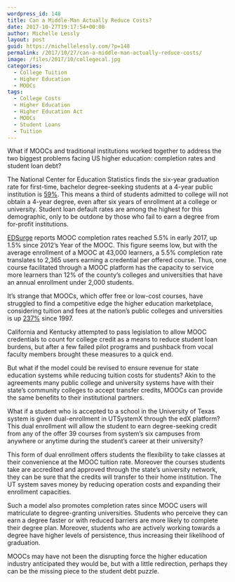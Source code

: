 ```yaml
---
wordpress_id: 148
title: Can a Middle-Man Actually Reduce Costs?
date: 2017-10-27T19:17:54+00:00
author: Michelle Lessly
layout: post
guid: https://michellelessly.com/?p=148
permalink: /2017/10/27/can-a-middle-man-actually-reduce-costs/
image: /files/2017/10/collegecal.jpg
categories:
  - College Tuition
  - Higher Education
  - MOOCs
tags:
  - College Costs
  - Higher Education
  - Higher Education Act
  - MOOCs
  - Student Loans
  - Tuition
---
```

What if MOOCs and traditional institutions worked together to address the two biggest problems facing US higher education: completion rates and student loan debt?

The National Center for Education Statistics finds the six-year graduation rate for first-time, bachelor degree-seeking students at a 4-year public institution is [59%](https://nces.ed.gov/fastfacts/display.asp?id=40). This means a third of students admitted to college will not obtain a 4-year degree, even after six years of enrollment at a college or university. Student loan default rates are among the highest for this demographic, only to be outdone by those who fail to earn a degree from for-profit institutions.

[EDSurge](https://www.edsurge.com/news/2017-02-22-the-flip-side-of-abysmal-mooc-completion-rates-discovering-the-most-tenacious-learners) reports MOOC completion rates reached 5.5% in early 2017, up 1.5% since 2012’s Year of the MOOC. This figure seems low, but with the average enrollment of a MOOC at 43,000 learners, a 5.5% completion rate translates to 2,365 users earning a credential per offered course. Thus, one course facilitated through a MOOC platform has the capacity to service more learners than 12% of the county’s colleges and universities that have an annual enrollment under 2,000 students.

It’s strange that MOOCs, which offer free or low-cost courses, have struggled to find a competitive edge the higher education marketplace, considering tuition and fees at the nation’s public colleges and universities is up [237%](https://www.usnews.com/education/best-colleges/paying-for-college/articles/2017-09-20/see-20-years-of-tuition-growth-at-national-universities) since 1997.

California and Kentucky attempted to pass legislation to allow MOOC credentials to count for college credit as a means to reduce student loan burdens, but after a few failed pilot programs and pushback from vocal faculty members brought these measures to a quick end.

But what if the model could be revised to ensure revenue for state education systems while reducing tuition costs for students? Akin to the agreements many public college and university systems have with their state’s community colleges to accept transfer credits, MOOCs can provide the same benefits to their institutional partners.

What if a student who is accepted to a school in the University of Texas system is given dual-enrollment in UTSystemX through the edX platform? This dual enrollment will allow the student to earn degree-seeking credit from any of the offer 39 courses from system’s six campuses from anywhere or anytime during the student’s career at their university?

This form of dual enrollment offers students the flexibility to take classes at their convenience at the MOOC tuition rate. Moreover the courses students take are accredited and approved through the state’s university network, they can be sure that the credits will transfer to their home institution. The UT system saves money by reducing operation costs and expanding their enrollment capacities.

Such a model also promotes completion rates since MOOC users will matriculate to degree-granting universities. Students who perceive they can earn a degree faster or with reduced barriers are more likely to complete their degree plan. Moreover, students who are actively working towards a degree have higher levels of persistence, thus increasing their likelihood of graduation.

MOOCs may have not been the disrupting force the higher education industry anticipated they would be, but with a little redirection, perhaps they can be the missing piece to the student debt puzzle.
